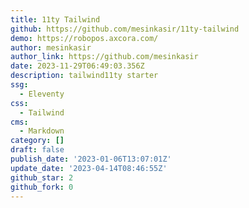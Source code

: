 ```yaml
---
title: 11ty Tailwind
github: https://github.com/mesinkasir/11ty-tailwind
demo: https://robopos.axcora.com/
author: mesinkasir
author_link: https://github.com/mesinkasir
date: 2023-11-29T06:49:03.356Z
description: tailwind11ty starter
ssg:
  - Eleventy
css:
  - Tailwind
cms:
  - Markdown
category: []
draft: false
publish_date: '2023-01-06T13:07:01Z'
update_date: '2023-04-14T08:46:55Z'
github_star: 2
github_fork: 0
---
```

